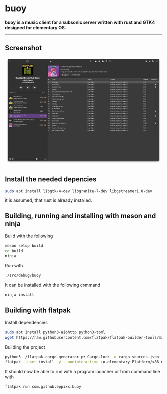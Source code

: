 # buoy

**buoy is a music client for a subsonic server written with rust and GTK4 designed for elementary OS.**

---

## Screenshot

![Screenshot of buoy](Screenshot.png)

## Install the needed depencies

```bash
sudo apt install libgtk-4-dev libgranite-7-dev libgstreamer1.0-dev
```

it is assumed, that rust is already installed.


## Building, running and installing with meson and ninja

Build with the following
```bash
meson setup build
cd build
ninja
```

Run with
```bash
./src/debug/buoy
```

It can be installed with the following command
```bash
ninja install
```

## Building with flatpak

Install dependencies
```bash
sudo apt install python3-aiohttp python3-toml
wget https://raw.githubusercontent.com/flatpak/flatpak-builder-tools/master/cargo/flatpak-cargo-generator.py
```

Building the project
```bash
python3 ./flatpak-cargo-generator.py Cargo.lock -o cargo-sources.json
flatpak --user install -y --noninteractive io.elementary.Platform/x86_64/8 io.elementary.Sdk/x86_64/8
```

It should now be able to run with a program launcher or from command line with
```bash
flatpak run com.github.eppixx.buoy
```

